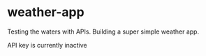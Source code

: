 # weather-app

Testing the waters with APIs. Building a super simple weather app.

API key is currently inactive
